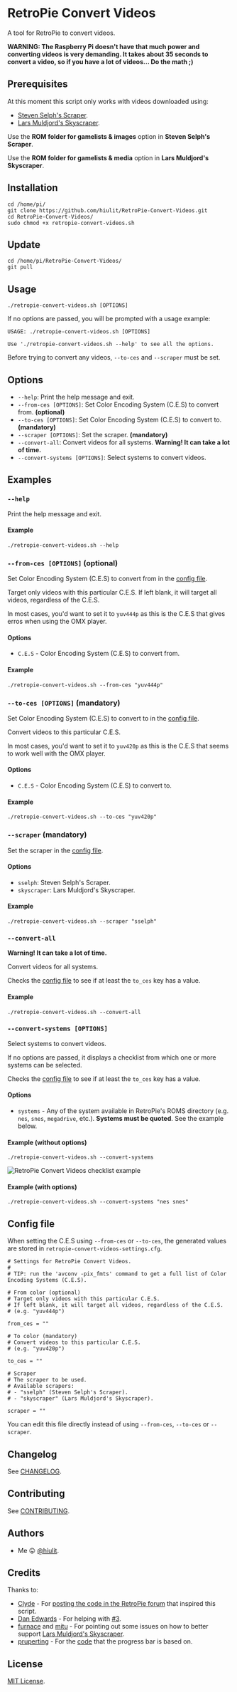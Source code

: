 # RetroPie Convert Videos

A tool for RetroPie to convert videos.

**WARNING: The Raspberry Pi doesn't have that much power and converting videos is very demanding. It takes about 35 seconds to convert a video, so if you have a lot of videos... Do the math ;)**

## Prerequisites

At this moment this script only works with videos downloaded using:

* [Steven Selph's Scraper](https://github.com/retropie/retropie-setup/wiki/scraper#steven-selphs-scraper).
* [Lars Muldjord's Skyscraper](https://github.com/retropie/retropie-setup/wiki/scraper#lars-muldjords-skyscraper).

Use the **ROM folder for gamelists & images** option in **Steven Selph's Scraper**.

Use the **ROM folder for gamelists & media** option in **Lars Muldjord's Skyscraper**.

## Installation

```
cd /home/pi/
git clone https://github.com/hiulit/RetroPie-Convert-Videos.git
cd RetroPie-Convert-Videos/
sudo chmod +x retropie-convert-videos.sh
```

## Update

```
cd /home/pi/RetroPie-Convert-Videos/
git pull
```

## Usage

```
./retropie-convert-videos.sh [OPTIONS]
```

If no options are passed, you will be prompted with a usage example:

```
USAGE: ./retropie-convert-videos.sh [OPTIONS]

Use './retropie-convert-videos.sh --help' to see all the options.
```

Before trying to convert any videos, `--to-ces` and `--scraper` must be set.

## Options

* `--help`: Print the help message and exit.
* `--from-ces [OPTIONS]`: Set Color Encoding System (C.E.S) to convert from. **(optional)**
* `--to-ces [OPTIONS]`: Set Color Encoding System (C.E.S) to convert to. **(mandatory)**
* `--scraper [OPTIONS]`: Set the scraper. **(mandatory)**
* `--convert-all`: Convert videos for all systems. **Warning! It can take a lot of time.**
* `--convert-systems [OPTIONS]`: Select systems to convert videos.

## Examples

### `--help`

Print the help message and exit.

#### Example

```
./retropie-convert-videos.sh --help
```

### `--from-ces [OPTIONS]` (optional)

Set Color Encoding System (C.E.S) to convert from in the [config file](/retropie-convert-videos-settings.cfg).

Target only videos with this particular C.E.S.
If left blank, it will target all videos, regardless of the C.E.S.

In most cases, you'd want to set it to `yuv444p` as this is the C.E.S that gives erros when using the OMX player.

#### Options

* `C.E.S` - Color Encoding System (C.E.S) to convert from.

#### Example

```
./retropie-convert-videos.sh --from-ces "yuv444p"
```

### `--to-ces [OPTIONS]` (mandatory)

Set Color Encoding System (C.E.S) to convert to in the [config file](/retropie-convert-videos-settings.cfg).

Convert videos to this particular C.E.S.

In most cases, you'd want to set it to `yuv420p` as this is the C.E.S that seems to work well with the OMX player.

#### Options

* `C.E.S` - Color Encoding System (C.E.S) to convert to.

#### Example

```
./retropie-convert-videos.sh --to-ces "yuv420p"
```

### `--scraper` (mandatory)

Set the scraper in the [config file](/retropie-convert-videos-settings.cfg).

#### Options

* `sselph`: Steven Selph's Scraper.
* `skyscraper`: Lars Muldjord's Skyscraper.

#### Example

```
./retropie-convert-videos.sh --scraper "sselph"
```

### `--convert-all`

**Warning! It can take a lot of time.**

Convert videos for all systems.

Checks the [config file](/retropie-convert-videos-settings.cfg) to see if at least the `to_ces` key has a value.

#### Example

```
./retropie-convert-videos.sh --convert-all
```

### `--convert-systems [OPTIONS]`

Select systems to convert videos.

If no options are passed, it displays a checklist from which one or more systems can be selected.

Checks the [config file](/retropie-convert-videos-settings.cfg) to see if at least the `to_ces` key has a value.

#### Options

* `systems` - Any of the system available in RetroPie's ROMS directory (e.g. `nes`, `snes`, `megadrive`, etc.). **Systems must be quoted**. See the example below.

#### Example (without options)

```
./retropie-convert-videos.sh --convert-systems
```

![RetroPie Convert Videos checklist example](examples/retropie-convert-videos-checklist.jpg)

#### Example (with options)

```
./retropie-convert-videos.sh --convert-systems "nes snes"
```

## Config file

When setting the C.E.S using `--from-ces` or `--to-ces`, the generated values are stored in `retropie-convert-videos-settings.cfg`.

```
# Settings for RetroPie Convert Videos.
#
# TIP: run the 'avconv -pix_fmts' command to get a full list of Color Encoding Systems (C.E.S).

# From color (optional)
# Target only videos with this particular C.E.S.
# If left blank, it will target all videos, regardless of the C.E.S.
# (e.g. "yuv444p")

from_ces = ""

# To color (mandatory)
# Convert videos to this particular C.E.S.
# (e.g. "yuv420p")

to_ces = ""

# Scraper
# The scraper to be used.
# Available scrapers:
# - "sselph" (Steven Selph's Scraper).
# - "skyscraper" (Lars Muldjord's Skyscraper).

scraper = ""
```

You can edit this file directly instead of using `--from-ces`, `--to-ces` or `--scraper`.

## Changelog

See [CHANGELOG](/CHANGELOG.md).

## Contributing

See [CONTRIBUTING](/CONTRIBUTING.md).

## Authors

* Me 😛 [@hiulit](https://github.com/hiulit).

## Credits

Thanks to:

* [Clyde](https://retropie.org.uk/forum/user/clyde) - For [posting the code in the RetroPie forum](https://retropie.org.uk/forum/topic/15362/here-s-a-script-to-batch-convert-yuv-4-4-4-videos-to-yuv-4-2-0-in-retropie-linux) that inspired this script.
* [Dan Edwards](https://github.com/edwardsd97) - For helping with [#3](https://github.com/hiulit/RetroPie-Convert-Videos/pull/3).
* [furnace](https://retropie.org.uk/forum/user/furnace) and [mitu](https://retropie.org.uk/forum/user/mitu) - For pointing out some issues on how to better support [Lars Muldjord's Skyscraper](https://github.com/retropie/retropie-setup/wiki/scraper#lars-muldjords-skyscraper).
* [pruperting](https://github.com/pruperting) - For the [code](https://github.com/pruperting/code_snippets/blob/master/ffmpeg_progress.sh) that the progress bar is based on.

## License

[MIT License](/LICENSE).
